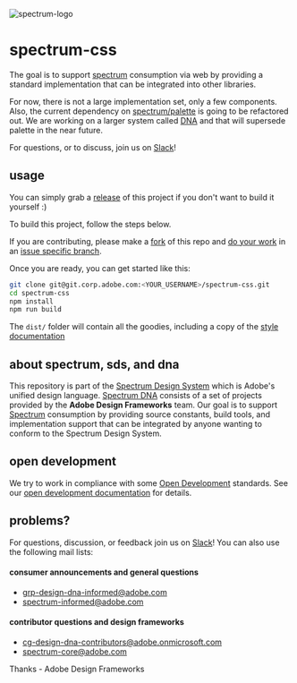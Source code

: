![spectrum-logo](https://git.corp.adobe.com/storage/user/655/files/a13fda74-9d4a-11e6-9aec-1b320823594a)
# spectrum-css
The goal is to support [spectrum][spectrum-link] consumption via web by providing a standard implementation that can be integrated into other libraries.  

For now, there is not a large implementation set, only a few components.  Also, the current dependency on [spectrum/palette](http://git.corp.adobe.com/spectrum/palette) is going to be refactored out.  We are working on a larger system called [DNA][dna-link] and that will supersede palette in the near future.

For questions, or to discuss, join us on [Slack](adobespectrum.slack.com)!

## usage  
You can simply grab a [release](https://git.corp.adobe.com/Spectrum/spectrum-css/releases) of this project if you don't want to build it yourself :)

To build this project, follow the steps below.

If you are contributing, please make a [fork][forking-link] of this repo and [do your work][dev-docs-link] in an [issue specific branch][sds-jira-link].

Once you are ready, you can get started like this:

```sh
git clone git@git.corp.adobe.com:<YOUR_USERNAME>/spectrum-css.git
cd spectrum-css
npm install
npm run build
```

The `dist/` folder will contain all the goodies, including a copy of the [style documentation](http://git.corp.adobe/com/pages/spectrum/spectrum-css/)

## about spectrum, sds, and dna
This repository is part of the [Spectrum Design System][spectrum-link] which is Adobe's unified design language. [Spectrum DNA][dna-link] consists of a set of projects provided by the **Adobe Design Frameworks** team.  Our goal is to support [Spectrum][spectrum-link] consumption by providing source constants, build tools, and implementation support that can be integrated by anyone wanting to conform to the Spectrum Design System.

## open development
We try to work in compliance with some [Open Development][dna-opendev-link] standards.  See our [open development documentation][dna-opendev-link] for details.

## problems?
For questions, discussion, or feedback join us on [Slack][slack-link]!  You can also use the following mail lists:

#### consumer announcements and general questions
* grp-design-dna-informed@adobe.com
* spectrum-informed@adobe.com

#### contributor questions and design frameworks
* cg-design-dna-contributors@adobe.onmicrosoft.com
* spectrum-core@adobe.com

Thanks - Adobe Design Frameworks

[spectrum-link]: http://spectrum.corp.adobe.com
[slack-link]: https://adobespectrum.slack.com
[dna-link]: http://spectrum-dna.corp.adobe.com
[dna-opendev-link]: https://wiki.corp.adobe.com/display/AdobeDesign/Spectrum+Developer+Docs
[sds-jira-link]: https://jira.corp.adobe.com/browse/SDS
[dev-docs-link]: https://wiki.corp.adobe.com/display/AdobeDesign/Spectrum+Developer+Docs
[forking-link]: https://help.github.com/articles/fork-a-repo/